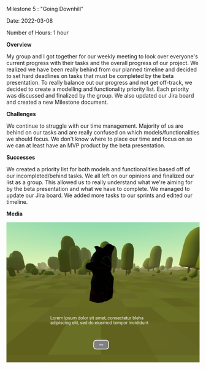 
Milestone 5 : "Going Downhill"

Date: 2022-03-08

Number of Hours: 1 hour

**Overview**

My group and I got together for our weekly meeting to look over everyone's current progress with their tasks and the overall progress of our project. We realized we have been really behind from our planned timeline and decided to set hard deadlines on tasks that must be completed by the beta presentation. To really balance out our progress and not get off-track, we decided to create a modelling and functionality priority list. Each priority was discussed and finalized by the group. We also updated our Jira board and created a new Milestone document.

**Challenges**

We continue to struggle with our time management. Majority of us are behind on our tasks and are really confused on which models/functionalities we should focus. We don't know where to place our time and focus on so we can at least have an MVP product by the beta presentation. 

**Successes**

We created a priority list for both models and functionalities based off of our incompleted/behind tasks. We all left on our opinions and finalized our list as a group. This allowed us to really understand what we're aiming for by the beta presentation and what we have to complete. We managed to update our Jira board. We added more tasks to our sprints and edited our timeline.

**Media**

![](https://github.com/BIT-IMD-Learning-with-AS/imd3901-term-project-nard/blob/main/documentation/blogposts/Capture.PNG?raw=true)
